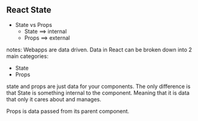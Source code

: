 ## React State

* State vs Props
  * State ==> internal
  * Props ==> external

notes: 
Webapps are data driven. Data in React can be broken down into 2 main categories: 

* State
* Props

state and props are just data for your components. The only difference is that State is something internal to the component. Meaning that it is data that only it cares about and manages.

Props is data passed from its parent component.